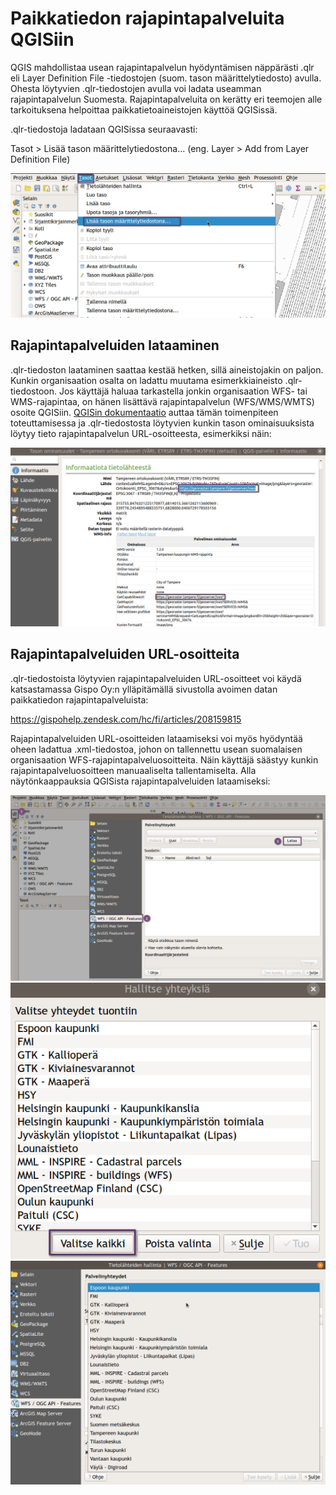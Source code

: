 # Paikkatiedon rajapintapalveluita QGISiin
QGIS mahdollistaa usean rajapintapalvelun hyödyntämisen näppärästi .qlr eli Layer Definition File -tiedostojen (suom. tason määrittelytiedosto) avulla. Ohesta löytyvien .qlr-tiedostojen avulla voi ladata useamman rajapintapalvelun Suomesta. Rajapintapalveluita on kerätty eri teemojen alle tarkoituksena helpoittaa paikkatietoaineistojen käyttöä QGISissä.

.qlr-tiedostoja ladataan QGISissa seuraavasti:

Tasot > Lisää tason määrittelytiedostona... (eng. Layer > Add from Layer Definition File)

![qlr-tiedoston lataaminen](/rajapintapalvelut/img/qlr_tiedostot.png?raw=true "qlr-tiedoston lataaminen")

## Rajapintapalveluiden lataaminen
.qlr-tiedoston laataminen saattaa kestää hetken, sillä aineistojakin on paljon. Kunkin organisaation osalta on ladattu muutama esimerkkiaineisto .qlr-tiedostoon. Jos käyttäjä haluaa tarkastella jonkin organisaation WFS- tai WMS-rajapintaa, on hänen lisättävä rajapintapalvelun (WFS/WMS/WMTS) osoite QGISiin. [QGISin dokumentaatio](https://docs.qgis.org/3.10/en/docs/user_manual/working_with_ogc/ogc_client_support.html#wfs-and-wfs-t-client) auttaa tämän toimenpiteen toteuttamisessa ja .qlr-tiedostosta löytyvien kunkin tason ominaisuuksista löytyy tieto rajapintapalvelun URL-osoitteesta, esimerkiksi näin:

![rajapintapalvelun URL-osoitteen tunnistaminen](/rajapintapalvelut/img/rajapintapalvelut_ominaisuudet.png?raw=true "rajapintapalvelun URL-osoitteen tunnistaminen")


## Rajapintapalveluiden URL-osoitteita
.qlr-tiedostoista löytyvien rajapintapalveluiden URL-osoitteet voi käydä katsastamassa Gispo Oy:n ylläpitämällä sivustolla avoimen datan paikkatiedon rajapintapalveluista:

https://gispohelp.zendesk.com/hc/fi/articles/208159815

Rajapintapalveluiden URL-osoitteiden lataamiseksi voi myös hyödyntää oheen ladattua .xml-tiedostoa, johon on tallennettu usean suomalaisen organisaation WFS-rajapintapalveluosoitteita. Näin käyttäjä säästyy kunkin rajapintapalveluosoitteen manuaaliselta tallentamiselta. Alla näytönkaappauksia QGISista rajapintapalveluiden lataamiseksi:

![Avataan tietolähteiden hallinta](/rajapintapalvelut/img/1_lataa_wfs_rajapinnat.png?raw=true "Avataan tietolähteiden hallinta")
![Valitaan haluamamme yhteydet](/rajapintapalvelut/img/2_lataa_wfs_rajapinnat.png?raw=true "Valitaan haluamamme yhteydet")
![Ladatut rajapinnat](/rajapintapalvelut/img/3_lataa_wfs_rajapinnat.png?raw=true "Ladatut rajapinnat")




